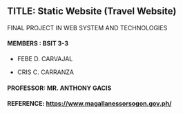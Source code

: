 ## TITLE: Static Website (Travel Website)
FINAL PROJECT IN WEB SYSTEM AND TECHNOLOGIES

#### MEMBERS : BSIT 3-3

- FEBE D. CARVAJAL

- CRIS C. CARRANZA 

#### PROFESSOR: MR. ANTHONY GACIS

#### REFERENCE: https://www.magallanessorsogon.gov.ph/
